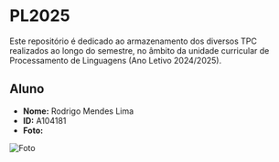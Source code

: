 # PL2025

Este repositório é dedicado ao armazenamento dos diversos TPC realizados ao longo do semestre, no âmbito da unidade curricular de Processamento de Linguagens (Ano Letivo 2024/2025).

## Aluno

- **Nome:** Rodrigo Mendes Lima  
- **ID:** A104181 
- **Foto:**

![Foto](https://drive.google.com/file/d/1ek5pF2YixvtYHGDgaOucPRl40qZZsMK4/view?usp=sharing)
